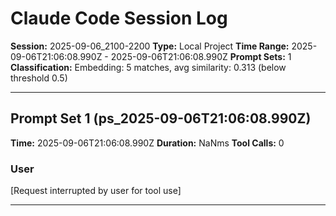 # Claude Code Session Log

**Session:** 2025-09-06_2100-2200
**Type:** Local Project
**Time Range:** 2025-09-06T21:06:08.990Z - 2025-09-06T21:06:08.990Z
**Prompt Sets:** 1
**Classification:** Embedding: 5 matches, avg similarity: 0.313 (below threshold 0.5)

---

<a name="ps_2025-09-06T21:06:08.990Z"></a>
## Prompt Set 1 (ps_2025-09-06T21:06:08.990Z)

**Time:** 2025-09-06T21:06:08.990Z
**Duration:** NaNms
**Tool Calls:** 0

### User

[Request interrupted by user for tool use]

---

